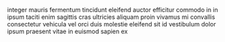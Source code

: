 integer mauris fermentum tincidunt eleifend auctor efficitur commodo in in ipsum
taciti enim sagittis cras ultricies aliquam proin vivamus mi convallis
consectetur vehicula vel orci duis molestie eleifend sit id vestibulum dolor
ipsum praesent vitae in euismod sapien ex